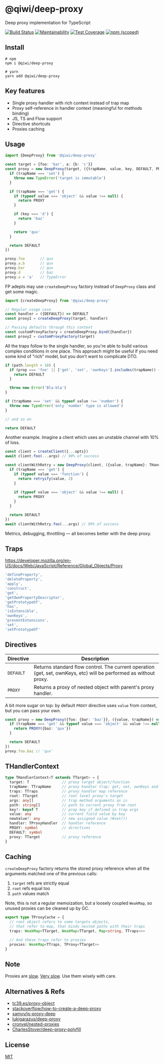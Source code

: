 # @qiwi/deep-proxy
Deep proxy implementation for TypeScript

[![Build Status](https://travis-ci.com/qiwi/deep-proxy.svg?branch=master)](https://travis-ci.com/qiwi/deep-proxy)
[![Maintainability](https://api.codeclimate.com/v1/badges/b8bb8d6c35bc74c123a5/maintainability)](https://codeclimate.com/github/qiwi/deep-proxy/maintainability)
[![Test Coverage](https://api.codeclimate.com/v1/badges/b8bb8d6c35bc74c123a5/test_coverage)](https://codeclimate.com/github/qiwi/deep-proxy/test_coverage)
[![npm (scoped)](https://img.shields.io/npm/v/@qiwi/deep-proxy)](https://www.npmjs.com/package/@qiwi/deep-proxy)

## Install
```shell script
# npm
npm i @qiwi/deep-proxy

# yarn
yarn add @qiwi/deep-proxy
```

## Key features
* Single proxy handler with rich context instead of trap map
* Proxy self-reference in handler context (meaningful for methods binding)
* JS, TS and Flow support
* Directive shortcuts
* Proxies caching

## Usage
```typescript
import {DeepProxy} from '@qiwi/deep-proxy'

const target = {foo: 'bar', a: {b: 'c'}}
const proxy = new DeepProxy(target, ({trapName, value, key, DEFAULT, PROXY}: THandlerContext) => {
  if (trapName === 'set') {
    throw new TypeError('target is immutable')
  }

  if (trapName === 'get') {
    if (typeof value === 'object' && value !== null) {
      return PROXY
    }

    if (key === 'd') {
      return 'baz'
    }

    return 'qux'
  }

  return DEFAULT
})

proxy.foo       // qux
proxy.a.b       // qux
proxy.bar       // qux
proxy.d         // baz
proxy.a = 'a'   // TypeError
```
FP adepts may use `createDeepProxy` factory instead of `DeepProxy` class and get some magic.
```ts
import {createDeepProxy} from '@qiwi/deep-proxy'

// Regular usage case
const handler = ({DEFAULT}) => DEFAULT
const proxy1 = createDeepProxy(target, handler)

// Passing defaults through this context
const customProxyFactory = createDeepProxy.bind({handler})
const proxy2 = customProxyFactory(target)
```

All the traps follow to the single handler, so you're able to build various complex conditions in one place. This approach might be useful if you need some kind of "rich" model, but you don't want to complicate DTO.  
```typescript
if (path.length > 10) {
  if (prop === 'foo' || ['get', 'set', 'ownKeys'].includes(trapName)) {
    return DEFAULT
  }

  throw new Error('Bla-bla')
}

if (trapName === 'set' && typeof value !== 'number') {
  throw new TypeError('only `number` type is allowed')
}

// and so on

return DEFAULT
```

Another example. Imagine a client which uses an unstable channel with 10% of loss.
```typescript
const client = createClient({...opts})
await client.foo(...args) // 90% of success

const clientWithRetry = new DeepProxy(client, ({value, trapName}: THandlerContext) => {
  if (trapName === 'get') {
    if (typeof value === 'function') {
      return retryify(value, 2)
    }
  
    if (typeof value === 'object' && value !== null) {
      return PROXY
    }
  }

  return DEFAULT
})
await clientWithRetry.foo(...args) // 99% of success
```
Metrics, debugging, throttling — all becomes better with the deep proxy.

## Traps
https://developer.mozilla.org/en-US/docs/Web/JavaScript/Reference/Global_Objects/Proxy
```js
'defineProperty',
'deleteProperty',
'apply',
'construct',
'get',
'getOwnPropertyDescriptor',
'getPrototypeOf',
'has',
'isExtensible',
'ownKeys',
'preventExtensions',
'set',
'setPrototypeOf'
```

## Directives
| Directive | Description                                                                                                      |
|-----------|------------------------------------------------------------------------------------------------------------------|
| `DEFAULT` | Returns standard flow control. The current operation (get, set, ownKeys, etc) will be performed as without proxy.| 
| `PROXY`   | Returns a proxy of nested object with parent's proxy handler.                                                    |

A bit more sugar on top: by default `PROXY` directive uses `value` from context, but you can pass your own.
```typescript
const proxy = new DeepProxy({foo: {bar: 'baz'}}, ({value, trapName}) => {
  if (trapName === 'get' && typeof value === 'object' && value !== null) {
    return PROXY({baz: 'qux'})
  }

  return DEFAULT
})
proxy.foo.baz // 'qux'
```

## THandlerContext
```ts
type THandlerContext<T extends TTarget> = {
  target: T               // proxy target object/function
  trapName: TTrapName     // proxy handler trap: get, set, ownKeys and so on
  traps: TTraps           // proxy handler map reference
  root: TTarget           // root level proxy's target
  args: any[]             // trap method arguments as is
  path: string[]          // path to current proxy from root
  key?: keyof T           // prop key if defined in trap args
  value: any              // current field value by key
  newValue?: any          // new assigned value (#set())
  handler: TProxyHandler  // handler reference
  PROXY: symbol           // directives
  DEFAULT: symbol
  proxy: TTarget          // proxy reference
}
```

## Caching
`createDeepProxy` factory returns the stored proxy reference when all the arguments matched one of the previous calls:
1) `target` refs are strictly equal
2) `root` refs equal too
3) `path` values match

Note, this is not a regular memoization, but a loosely coupled `WeakMap`, so unused proxies can be cleaned up by GC.
```typescript
export type TProxyCache = {
  // root object refers to some targets objects,
  // that refer to map, that binds nested paths with their traps
  traps: WeakMap<TTarget, WeakMap<TTarget, Map<string, TTraps>>>

  // And these traps refer to proxies
  proxies: WeakMap<TTraps, TProxy<TTarget>>
}
```

## Note
Proxies are [slow](https://github.com/justinjmoses/node-es6-proxy-benchmark). [Very slow](https://thecodebarbarian.com/thoughts-on-es6-proxies-performance). Use them wisely with care.

## Alternatives & Refs
* [tc39.es/proxy-object](https://tc39.es/ecma262/#sec-proxy-object-internal-methods-and-internal-slots)
* [stackoverflow/how-to-create-a-deep-proxy](https://stackoverflow.com/questions/43177855/how-to-create-a-deep-proxy)
* [samvv/js-proxy-deep](https://github.com/samvv/js-proxy-deep)
* [lukigarazus/deep-proxy](https://github.com/lukigarazus/deep-proxy)
* [cronvel/nested-proxies](https://github.com/cronvel/nested-proxies)
* [CharlesStover/deep-proxy-polyfill](https://github.com/CharlesStover/deep-proxy-polyfill)

## License
[MIT](./LICENSE)
